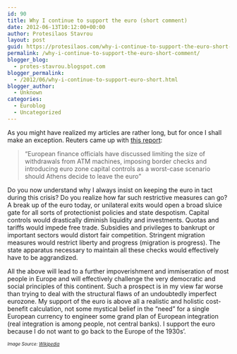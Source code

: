 ```yaml
---
id: 90
title: Why I continue to support the euro (short comment)
date: 2012-06-13T10:12:00+00:00
author: Protesilaos Stavrou
layout: post
guid: https://protesilaos.com/why-i-continue-to-support-the-euro-short-comment/
permalink: /why-i-continue-to-support-the-euro-short-comment/
blogger_blog:
  - protes-stavrou.blogspot.com
blogger_permalink:
  - /2012/06/why-i-continue-to-support-euro-short.html
blogger_author:
  - Unknown
categories:
  - Euroblog
  - Uncategorized
---
```

<div class="separator" style="clear: both; text-align: center;">
</div>

As you might have realized my articles are rather long, but for once I shall make an exception. Reuters came up with <a href="http://uk.reuters.com/article/2012/06/11/uk-eurozone-greece-capital-idUKBRE85A0ZE20120611" target="_blank">this report</a>: 

<blockquote class="tr_bq">
  <p>
    “European finance officials have discussed limiting the size of withdrawals from ATM machines, imposing border checks and introducing euro zone capital controls as a worst-case scenario should Athens decide to leave the euro”
  </p>
</blockquote>

Do you now understand why I always insist on keeping the euro in tact during this crisis? Do you realize how far such restrictive measures can go? A break up of the euro today, or unilateral exits would open a broad sluice gate for all sorts of protectionist policies and state despotism. Capital controls would drastically diminish liquidity and investments. Quotas and tariffs would impede free trade. Subsidies and privileges to bankrupt or important sectors would distort fair competition. Stringent migration measures would restrict liberty and progress (migration is progress). The state apparatus necessary to maintain all these checks would effectively have to be aggrandized. 

All the above will lead to a further impoverishment and immiseration of most people in Europe and will effectively challenge the very democratic and social principles of this continent. Such a prospect is in my view far worse than trying to deal with the structural flaws of an undoubtedly imperfect eurozone. My support of the euro is above all a realistic and holistic cost-benefit calculation, not some mystical belief in the &#8220;need&#8221; for a single European currency to engineer some grand plan of European integration (real integration is among people, not central banks). I support the euro because I do not want to go back to the Europe of the 1930s&#8217;.

<span style="font-size: x-small;"><i>Image Source: <a href="http://en.wikipedia.org/wiki/File:Euro_coins.jpg" target="_blank">Wikipedia</a></i></span>
